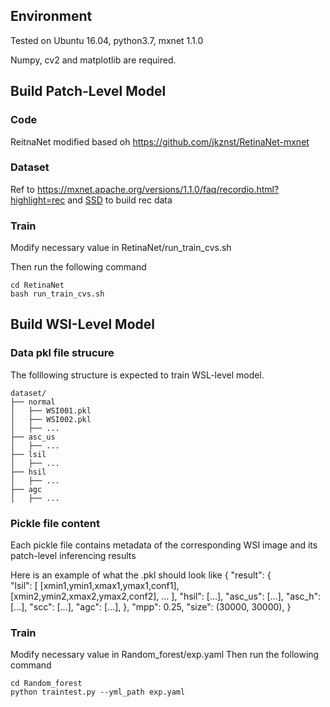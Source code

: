 

## Environment
Tested on Ubuntu 16.04, python3.7, mxnet 1.1.0

Numpy, cv2 and matplotlib are required.

## Build Patch-Level Model
### Code
ReitnaNet modified based oh https://github.com/jkznst/RetinaNet-mxnet

### Dataset
Ref to https://mxnet.apache.org/versions/1.1.0/faq/recordio.html?highlight=rec and [SSD](https://github.com/zhreshold/mxnet-ssd) to build rec data

### Train
Modify necessary value in RetinaNet/run_train_cvs.sh

Then run the following command
```
cd RetinaNet
bash run_train_cvs.sh
```

## Build WSI-Level Model
### Data pkl file strucure
The folllowing structure is expected to train WSL-level model.
```
dataset/
├── normal
│   ├── WSI001.pkl
│   ├── WSI002.pkl 
│   ├── ...
├── asc_us
│   ├── ...
├── lsil
│   ├── ...
├── hsil
│   ├── ...
├── agc
│   ├── ...
```
### Pickle file content

Each pickle file contains metadata of the corresponding WSI image and its patch-level inferencing results

Here is an example of what the .pkl should look like
{ 
 "result": {  
   "lsil": [
    [xmin1,ymin1,xmax1,ymax1,conf1],
    [xmin2,ymin2,xmax2,ymax2,conf2],
    ...
   ],
   "hsil": [...],
   "asc_us": [...],
   "asc_h": [...],
   "scc": [...],
   "agc": [...],
 }, 
 "mpp": 0.25, 
 "size": (30000, 30000),
 }

### Train
Modify necessary value in Random_forest/exp.yaml
Then run the following command
```
cd Random_forest
python traintest.py --yml_path exp.yaml
```
